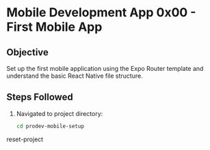 # Mobile Development App 0x00 - First Mobile App

## Objective
Set up the first mobile application using the Expo Router template and understand the basic React Native file structure.

## Steps Followed
1. Navigated to project directory:
   ```bash
   cd prodev-mobile-setup

reset-project
